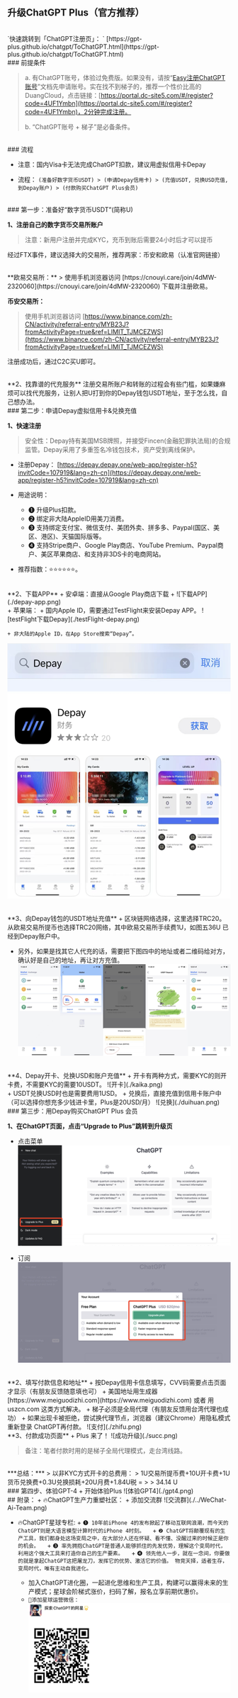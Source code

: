 ## 升级ChatGPT Plus（官方推荐）



<br />
`快速跳转到「ChatGPT注册页」： ` [https://gpt-plus.github.io/chatgpt/ToChatGPT.html](https://gpt-plus.github.io/chatgpt/ToChatGPT.html)



<br />
### 前提条件

>a. 有ChatGPT账号，体验过免费版。如果没有，请按“[Easy注册ChatGPT账号](https://gpt-plus.github.io/chatgpt/ToChatGPT.html)”文档先申请账号。实在找不到梯子的，推荐一个性价比高的DuangCloud，点击链接：[https://portal.dc-site5.com/#/register?code=4UF1Ymbn](https://portal.dc-site5.com/#/register?code=4UF1Ymbn)，2分钟完成注册。
>
> b. “ChatGPT账号 + 梯子”是必备条件。

<br />
### 流程

+ 注意：国内Visa卡无法完成ChatGPT扣款，建议用虚拟信用卡Depay

+ 流程：
`(准备好数字货币USDT) > (申请Depay信用卡) > (充值USDT, 兑换USD充值, 到Depay账户) > (付款购买ChatGPT Plus会员)`


<br />
### 第一步：准备好“数字货币USDT”(简称U)

**1、注册自己的数字货币交易所账户**
> 注意：新用户注册并完成KYC，充币到账后需要24小时后才可以提币

经过FTX事件，建议选择大的交易所，推荐两家：币安和欧易（认准官网链接）


<br />
**欧易交易所：**
> 使用手机浏览器访问 [https://cnouyi.care/join/4dMW-2320060](https://cnouyi.care/join/4dMW-2320060) 下载并注册欧易。

**币安交易所：**
> 使用手机浏览器访问 [https://www.binance.com/zh-CN/activity/referral-entry/MYB23J?fromActivityPage=true&ref=LIMIT_TJMCEZWS](https://www.binance.com/zh-CN/activity/referral-entry/MYB23J?fromActivityPage=true&ref=LIMIT_TJMCEZWS)

注册成功后，通过C2C买U即可。


<br />
**2、找靠谱的代充服务**
注册交易所账户和转账的过程会有些门槛，如果嫌麻烦可以找代充服务，让别人把U打到你的Depay钱包USDT地址，至于怎么找，自己想办法。


<br />
### 第二步：申请Depay虚拟信用卡&兑换充值

**1、快速注册**

> 安全性：Depay持有美国MSB牌照，并接受Fincen(金融犯罪执法局)的合规监管。Depay采用了多重签名冷钱包技术，资产受到离线保护。

+ 注册Depay：
[https://depay.depay.one/web-app/register-h5?invitCode=107919&lang=zh-cn](https://depay.depay.one/web-app/register-h5?invitCode=107919&lang=zh-cn) 

+ 用途说明：
	+ ❶ 升级Plus扣款。
	+ ❷ 绑定非大陆AppleID用美刀消费。
	+ ❸ 支持绑定支付宝、微信支付、美团外卖、拼多多、Paypal(国区、美区、港区)、天猫国际版等。
	+ ❹ 支持Stripe商户、Google Play商店、YouTube Premium、Paypal商户、美区苹果商店、和支持非3DS卡的电商网站。

+ 推荐指数：⭐️⭐️⭐️⭐️⭐️⭐️。


<br />
**2、下载APP**
+ 安卓端：直接从Google Play商店下载 
	+ ![下载APP](./depay-app.png)


<br />
+ 苹果端：
	+ 国内Apple ID，需要通过TestFlight来安装Depay APP。
![testFlight下载Depay](./testFlight-depay.png)

	+ 非大陆的Apple ID，在App Store搜索“Depay”。 
![AppleID下载Depay](./gla-depay.png)


<br />
**3、向Depay钱包的USDT地址充值**
+ 区块链网络选择，这里选择TRC20。从欧易交易所提币也选择TRC20网络，其中欧易交易所手续费1U，如图五36U 已经到Depay账户中。

+ 另外，如果是找其它人代充的话，需要把下图四中的地址或者二维码给对方，确认好是自己的地址，再让对方充值。
![Depay充值](./depay-chongzhi.png)


<br />
**4、Depay开卡、兑换USD和账户充值**
+ 开卡有两种方式，需要KYC的则开卡费，不需要KYC的需要10USDT。
![开卡](./kaika.png)

<br />
+ USDT兑换USD时也是需要费用1USD。
+ 兑换后，直接充值到信用卡账户中（可以选择你想充多少钱进卡里，Plus是20USD/月） 
![兑换](./duihuan.png)


<br />
### 第三步：用Depay购买ChatGPT Plus 会员

**1、在ChatGPT页面，点击“Upgrade to Plus”跳转到升级页**
+ 点击菜单
![升级](./plus-shengji.png)

+ 订阅
![订阅](./plus-dingyue.png)


<br />
**2、填写付款信息和地址**
+ 按Depay信用卡信息填写，CVV码需要点击页面才显示（有朋友反馈随意填也可）
+ 美国地址用生成器[https://www.meiguodizhi.com](https://www.meiguodizhi.com) 或者 用uszcn.com 这类方式解决。
+ 梯子必须是全局代理（有朋友反馈用台湾代理也成功）
+ 如果出现卡被拒绝，尝试换代理节点，浏览器（建议Chrome）用隐私模式重新登录 ChatGPT再付款。 
![支付](./zhifu.png)


<br />
**3、付款成功页面**
+ Plus 来了！
![成功升级](./succ.png)

> 备注：笔者付款时用的是梯子全局代理模式，走台湾线路。


<br />
***总结：***
> 以非KYC方式开卡的总费用：
> 1U交易所提币费+10U开卡费+1U货币兑换费+0.3U兑换损耗+20U月费+1.84U税 = > > 34.14 U


<br />
### 第四步、体验GPT-4 
+ 开始体验Plus
![体验GPT4](./gpt4.png)



<br />
## 附录：
 + 🔥ChatGPT生产力重塑社区：
 	+ 添加交流群
	![交流群](./../WeChat-Ai-Team.png)


 + 🔥ChatGPT星球专栏:
 		+ `❶ 10年前iPhone 4的发布掀起了移动互联网浪潮，而今天的ChatGPT则是大语言模型计算时代的iPhone 4时刻。  `
		+ `❷ ChatGPT将颠覆现有的生产工具，我们都身处这场变局之中，在大部分人还在怀疑、看不懂、没醒过来的时候正是你的机会。  `
		+ `❸ 率先拥抱ChatGPT是普通人能够抓住的先发优势，理解这个变局时代，利用这个强大工具来打造你自己的生产要素。  `
		+ `❹ 领先他人一步，就在一念间，你要做的就是拿起ChatGPT这把屠龙刀，发挥它的优势、激活它的价值。 物竞天择，适者生存，变局时代，唯有主动自我进化。  `

	+ 加入ChatGPT进化圈，一起进化思维和生产工具，构建可以赢得未来的生产模式；星球会阶梯式涨价，扫码了解，报名立享前期优惠价。
	+ `🚀添加星球运营微信：  `
	![个人微信](./../WeChat-Pub.png)

